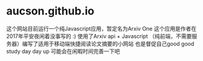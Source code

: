 # aucson.github.io

这个网站目前运行一个纯Javascript应用，暂定名为Arxiv One
这个应用是作者在2017年平安夜闲着没事写的 :)
使用了Arxiv api + Javascript （纯前端，不需要服务器）编写了适用于移动端快捷阅读论文摘要的小网站
也是督促自己good good study day day up
可能会在闲暇时间完善一下吧
